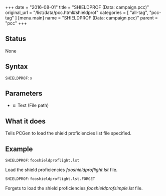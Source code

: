+++
date = "2016-08-01"
title = "SHIELDPROF (Data: campaign.pcc)"
original_url = "/list/data/pcc.html#shieldprof"
categories = [ "all-tag", "pcc-tag" ]
[menu.main]
    name = "SHIELDPROF (Data: campaign.pcc)"
    parent = "pcc"
+++

## Status

None

## Syntax

`SHIELDPROF:x`

## Parameters

-   x: Text (File path)



What it does
------------

Tells PCGen to load the shield proficiencies list file specified.

Example
-------

`SHIELDPROF:fooshieldproflight.lst`

Load the shield proficiencies *fooshieldproflight.lst* file.

`SHIELDPROF:fooshieldproflight.lst.FORGET`

Forgets to load the shield proficiencies *fooshieldprofsimple.lst* file.

